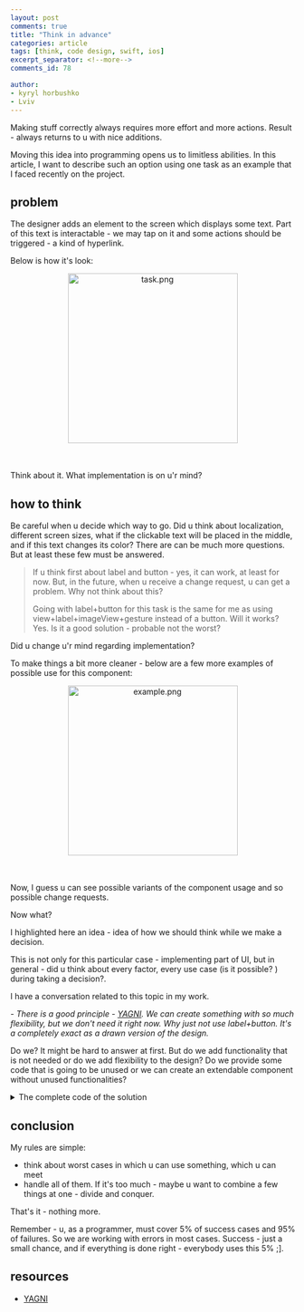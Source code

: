 ```yaml
---
layout: post
comments: true
title: "Think in advance"
categories: article
tags: [think, code design, swift, ios]
excerpt_separator: <!--more-->
comments_id: 78

author:
- kyryl horbushko
- Lviv
---
```


Making stuff correctly always requires more effort and more actions. Result - always returns to u with nice additions.
<!--more-->

Moving this idea into programming opens us to limitless abilities. In this article, I want to describe such an option using one task as an example that I faced recently on the project.

## problem

The designer adds an element to the screen which displays some text. Part of this text is interactable - we may tap on it and some actions should be triggered - a kind of hyperlink. 

Below is how it's look:

<div style="text-align:center">
<a href="{{site.baseurl}}/assets/posts/images/2022-05-12-think-in-advance/task.png">
<img src="{{site.baseurl}}/assets/posts/images/2022-05-12-think-in-advance/task.png" alt="task.png" width="300"/>
</a>
</div>
<br>
<br>

Think about it. What implementation is on u'r mind? 

## how to think

Be careful when u decide which way to go. Did u think about localization, different screen sizes, what if the clickable text will be placed in the middle, and if this text changes its color? There are can be much more questions. But at least these few must be answered.

> If u think first about label and button - yes, it can work, at least for now. But, in the future, when u receive a change request, u can get a problem. Why not think about this?
> 
> Going with label+button for this task is the same for me as using view+label+imageView+gesture instead of a button. Will it works? Yes. Is it a good solution - probable not the worst?

Did u change u'r mind regarding implementation?

To make things a bit more cleaner - below are a few more examples of possible use for this component:

<div style="text-align:center">
<a href="{{site.baseurl}}/assets/posts/images/2022-05-12-think-in-advance/example.png">
<img src="{{site.baseurl}}/assets/posts/images/2022-05-12-think-in-advance/example.png" alt="example.png" width="300"/>
</a>
</div>
<br>
<br>

Now, I guess u can see possible variants of the component usage and so possible change requests.

Now what? 

I highlighted here an idea - idea of how we should think while we make a decision. 

This is not only for this particular case - implementing part of UI, but in general - did u think about every factor, every use case (is it possible? ) during taking a decision?.

I have a conversation related to this topic in my work. 

*- There is a good principle - [YAGNI](https://en.wikipedia.org/wiki/You_aren%27t_gonna_need_it). We can create something with so much flexibility, but we don't need it right now. Why just not use label+button. It's a completely exact as a drawn version of the design.*

Do we? It might be hard to answer at first. But do we add functionality that is not needed or do we add flexibility to the design? Do we provide some code that is going to be unused or we can create an extendable component without unused functionalities? 

<details><summary> The complete code of the solution </summary>
<p>

{% highlight swift %}

public enum TappableLabelValue {

  case userDefined(String)
  case interactive(String)

  var value: String {
    switch self {
      case .userDefined(let val):
        return val
      case .interactive(let val):
        return val
    }
  }
}

public typealias UserDefinedValue = TappableLabelValue
public typealias Interactive = TappableLabelValue

final public class TappableLabel: UILabel {

  private enum Const {

    static let detectableAttributeName = "DetectableAttributeName"
  }

  public var detectableText: [TappableLabelValue] = [] {
    didSet {
      performPreparation()
    }
  }

  public var displayableContentText: String? {
    didSet {
      performPreparation()
    }
  }

  public var mainTextAttributes: [NSAttributedString.Key: Any] = [: ] {
    didSet {
      performPreparation()
    }
  }

  public var tappableTextAttributes: [NSAttributedString.Key: Any] = [: ] {
    didSet {
      performPreparation()
    }
  }

  public var didDetectTapOnText: ((UserDefinedValue, Interactive, NSRange) -> ())?

  private var tapGesture: UITapGestureRecognizer?

  // MARK: - Public

  public func clear() {
    displayableContentText = nil
    mainTextAttributes = [: ]
    tappableTextAttributes = [: ]
    didDetectTapOnText = nil
  }

  // MARK: - Private

  private func performPreparation() {
    if self.detectableText.isEmpty == false,
       self.displayableContentText?.isEmpty == false,
       self.mainTextAttributes.isEmpty == false,
       self.tappableTextAttributes.isEmpty == false {
      self.prepareDetection()
    }
  }

  private func prepareDetection() {
    guard let searchableString = self.displayableContentText else {
      return
    }

    let attributtedString = NSMutableAttributedString(
      string: searchableString,
      attributes: mainTextAttributes
    )

    detectableText.forEach { (interactiveText) in

      var attributesForDetection: [NSAttributedString.Key: Any] = [
        NSAttributedString.Key(rawValue: Const.detectableAttributeName): interactiveText as Any
      ]

      tappableTextAttributes.enumerated().forEach { (object) in
        attributesForDetection.updateValue(object.element.value, forKey: object.element.key)
      }

      for range in searchableString.rangesOfPattern(patternString: interactiveText.value) {
        if let tappableRange = searchableString.nsRange(from: range) {
          attributtedString.addAttributes(attributesForDetection, range: tappableRange)
        }
      }
    }

    if self.tapGesture == nil {
      setupTouch()
    }

    text = nil
    attributedText = attributtedString
  }

  private func setupTouch() {
    let tapGesture = UITapGestureRecognizer(
      target: self,
      action: #selector(TappableLabel.detectTouch(_:))
    )
    addGestureRecognizer(tapGesture)
    isUserInteractionEnabled = true
    self.tapGesture = tapGesture
  }

  @objc private func detectTouch(_ gesture: UITapGestureRecognizer) {
    guard let attributedText = attributedText, gesture.state == .ended else {
      return
    }

    let textContainer = NSTextContainer(size: bounds.size)
    textContainer.lineFragmentPadding = 0.0
    textContainer.lineBreakMode = lineBreakMode
    textContainer.maximumNumberOfLines = numberOfLines

    let layoutManager = NSLayoutManager()
    layoutManager.addTextContainer(textContainer)

    let textStorage = NSTextStorage(attributedString: attributedText)
    textStorage.addAttribute(
      NSAttributedString.Key.font,
      value: font as Any,
      range: NSMakeRange(0, attributedText.length)
    )
    textStorage.addLayoutManager(layoutManager)

    let locationOfTouchInLabel = gesture.location(in: gesture.view)

    let textBoundingBox = layoutManager.usedRect(for: textContainer)
    var alignmentOffset: CGFloat = 0
    switch textAlignment {
      case .left, .natural, .justified:
        alignmentOffset = 0.0
      case .center:
        alignmentOffset = 0.5
      case .right:
        alignmentOffset = 1.0
      default:
        break
    }

    let xOffset = ((bounds.size.width - textBoundingBox.size.width) * alignmentOffset) - textBoundingBox.origin.x
    let yOffset = ((bounds.size.height - textBoundingBox.size.height) * alignmentOffset) - textBoundingBox.origin.y
    let locationOfTouchInTextContainer = CGPoint(x: locationOfTouchInLabel.x - xOffset, y: locationOfTouchInLabel.y - yOffset)

    let characterIndex = layoutManager.characterIndex(
      for: locationOfTouchInTextContainer,
      in: textContainer,
      fractionOfDistanceBetweenInsertionPoints: nil
    )

    if characterIndex < textStorage.length {
      let tapRange = NSRange(location: characterIndex, length: 1)
      let substring = (self.attributedText?.string as NSString?)?.substring(with: tapRange)

      let attributeName = Const.detectableAttributeName
      let attributeValue = self.attributedText?
        .attribute(
          NSAttributedString.Key(rawValue: attributeName),
          at: characterIndex,
          effectiveRange: nil
        ) as? TappableLabelValue

      if let attributeValue = attributeValue,
         let substring = substring {
        DispatchQueue.main.async {
          self.didDetectTapOnText?(
            attributeValue,
            TappableLabelValue.interactive(substring),
            tapRange
          )
        }
      }
    }
  }
}

fileprivate extension String {

  // MARK: - String+RangeDetection

  func rangesOfPattern(patternString: String) -> [Range<Index>] {
    var ranges: [Range<Index>] = []

    let patternCharactersCount = patternString.count
    let strCharactersCount = self.count
    if strCharactersCount >= patternCharactersCount {

      for i in 0...(strCharactersCount - patternCharactersCount) {
        let from: Index = self.index(self.startIndex, offsetBy: i)
        if let toVal: Index = self.index(
          from,
          offsetBy: patternCharactersCount,
          limitedBy: self.endIndex
        ) {
          if patternString == self[from..<toVal] {
            ranges.append(from..<toVal)
          }
        }
      }
    }

    return ranges
  }

  func nsRange(from range: Range<String.Index>) -> NSRange? {
    let utf16view = self.utf16
    if let from = range.lowerBound.samePosition(in: utf16view),
       let toVal = range.upperBound.samePosition(in: utf16view) {
      return NSMakeRange(
        utf16view.distance(from: utf16view.startIndex, to: from),
        utf16view.distance(from: from, to: toVal)
      )
    }
    return nil
  }
}

{% endhighlight %}

Note: this solution was prepared few years ago, some ideas not mine - grab from web. just adapted for modern swift 5 (was swift 3 :] )

</p>
</details>

## conclusion

My rules are simple:

- think about worst cases in which u can use something, which u can meet
- handle all of them. If it's too much - maybe u want to combine a few things at one - divide and conquer.

That's it - nothing more.

Remember - u, as a programmer, must cover 5% of success cases and 95% of failures. So we are working with errors in most cases. Success - just a small chance, and if everything is done right - everybody uses this 5% ;].

## resources

* [YAGNI](https://en.wikipedia.org/wiki/You_aren%27t_gonna_need_it)